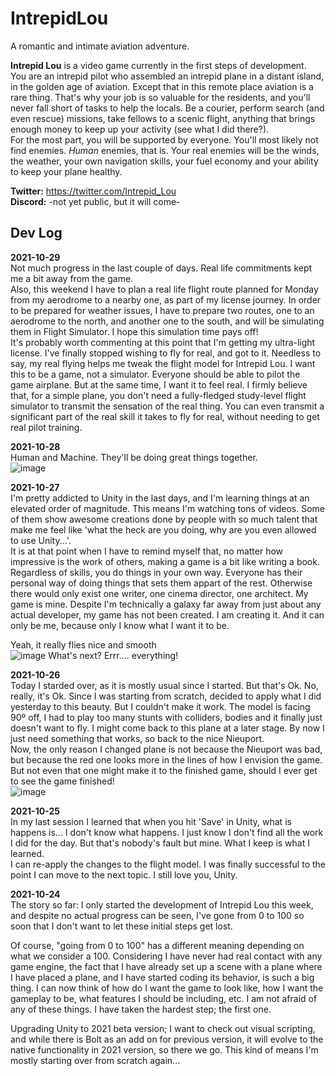 # IntrepidLou
 A romantic and intimate aviation adventure.  

**Intrepid Lou** is a video game currently in the first steps of development.  
You are an intrepid pilot who assembled an intrepid plane in a distant island, in the golden age of aviation. Except that in this remote place aviation is a rare thing. That's why your job is so valuable for the residents, and you'll never fall short of tasks to help the locals. Be a courier, perform search (and even rescue) missions, take fellows to a scenic flight, anything that brings enough money to keep up your activity (see what I did there?).  
For the most part, you will be supported by everyone. You'll most likely not find enemies. *Human* enemies, that is. Your real enemies will be the winds, the weather, your own navigation skills, your fuel economy and your ability to keep your plane healthy.

**Twitter:** https://twitter.com/Intrepid_Lou  
**Discord:** -not yet public, but it will come-

Dev Log
-------  

**2021-10-29**  
Not much progress in the last couple of days. Real life commitments kept me a bit away from the game.  
Also, this weekend I have to plan a real life flight route planned for Monday from my aerodrome to a nearby one, as part of my license journey. In order to be prepared for weather issues, I have to prepare two routes, one to an aerodrome to the north, and another one to the south, and will be simulating them in Flight Simulator. I hope this simulation time pays off!  
It's probably worth commenting at this point that I'm getting my ultra-light license. I've finally stopped wishing to fly for real, and got to it. 
Needless to say, my real flying helps me tweak the flight model for Intrepid Lou. I want this to be a game, not a simulator. Everyone should be able to pilot the game airplane. But at the same time, I want it to feel real. I firmly believe that, for a simple plane, you don't need a fully-fledged study-level flight simulator to transmit the sensation of the real thing. You can even transmit a significant part of the real skill it takes to fly for real, without needing to get real pilot training.  

**2021-10-28**  
Human and Machine. They'll be doing great things together.  
![image](https://user-images.githubusercontent.com/10551472/139540675-f830ee1d-6311-4b94-a31d-6a26460e3b45.png)  

**2021-10-27**  
I'm pretty addicted to Unity in the last days, and I'm learning things at an elevated order of magnitude.
This means I'm watching tons of videos. Some of them show awesome creations done by people with so much talent that make me feel like 'what the heck are you doing, why are you even allowed to use Unity...'.  
It is at that point when I have to remind myself that, no matter how impressive is the work of others, making a game is a bit like writing a book. Regardless of skills, you do things in your own way. Everyone has their personal way of doing things that sets them appart of the rest. Otherwise there would only exist one writer, one cinema director, one architect. 
My game is mine. Despite I'm technically a galaxy far away from just about any actual developer, my game has not been created. I am creating it. And it can only be me, because only I know what I want it to be.  

Yeah, it really flies nice and smooth  
![image](https://user-images.githubusercontent.com/10551472/139540626-ef5ea30f-b87b-476e-8d53-f4152b81ef4a.png)
What's next? Errr.... everything!  

**2021-10-26**  
Today I starded over, as it is mostly usual since I started. But that's Ok. No, really, it's Ok.
Since I was starting from scratch, decided to apply what I did yesterday to this beauty. But I couldn't make it work. The model is facing 90º off, I had to play too many stunts with colliders, bodies and it finally just doesn't want to fly. I might come back to this plane at a later stage. By now I just need something that works, so back to the nice Nieuport.  
Now, the only reason I changed plane is not because the Nieuport was bad, but because the red one looks more in the lines of how I envision the game. But not even that one might make it to the finished game, should I ever get to see the game finished!  
![image](https://user-images.githubusercontent.com/10551472/139540580-46037b48-f766-431d-82e6-013b8eda4f6e.png)

**2021-10-25**  
In my last session I learned that when you hit 'Save' in Unity, what is happens is... I don't know what happens. I just know I don't find all the work I did for the day.
But that's nobody's fault but mine. What I keep is what I learned.  
I can re-apply the changes to the flight model. I was finally successful to the point I can move to the next topic. 
I still love you, Unity.  

**2021-10-24**  
The story so far: 
I only started the development of Intrepid Lou this week, and despite no actual progress can be seen, I've gone from 0 to 100 so soon that I don't want to let these initial steps get lost. 

Of course, "going from 0 to 100" has a different meaning depending on what we consider a 100. Considering I have never had real contact with any game engine, the fact that I have already set up a scene with a plane where I have placed a plane, and I have started coding its behavior, is such a big thing. I can now think of how do I want the game to look like, how I want the gameplay to be, what features I should be including, etc. I am not afraid of any of these things. I have taken the hardest step; the first one.  

Upgrading Unity to 2021 beta version; I want to check out visual scripting, and while there is Bolt as an add on for previous version, it will evolve to the native functionality in 2021 version, so there we go. This kind of means I'm mostly starting over from scratch again...  
